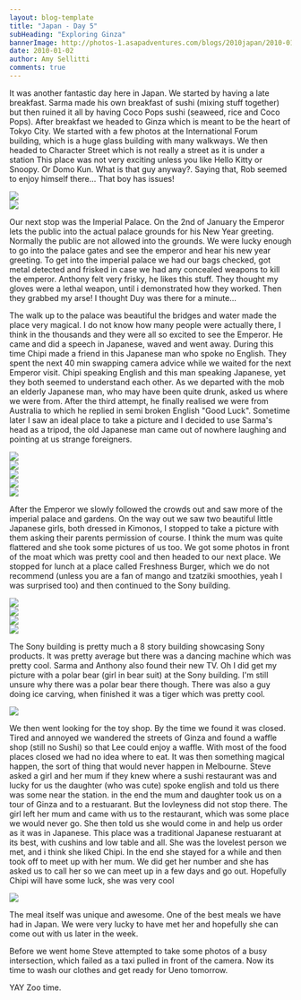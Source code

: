 ```yaml
---
layout: blog-template
title: "Japan - Day 5"
subHeading: "Exploring Ginza"
bannerImage: http://photos-1.asapadventures.com/blogs/2010japan/2010-01-02/palace_dad.jpg_compressed.JPEG
date: 2010-01-02
author: Amy Sellitti
comments: true
---
```


It was another fantastic day here in Japan. We started by having a late breakfast. Sarma made his own breakfast of sushi (mixing stuff together) but then ruined it all by having Coco Pops sushi (seaweed, rice and Coco Pops). After breakfast we headed to Ginza which is meant to be the heart of Tokyo City. We started with a few photos at the International Forum building, which is a huge glass building with many walkways. We then headed to Character Street which is not really a street as it is under a station This place was not very exciting unless you like Hello Kitty or Snoopy. Or Domo Kun. What is that guy anyway?. Saying that, Rob seemed to enjoy himself there... That boy has issues!

<div class="center-image"><img src="http://photos-1.asapadventures.com/blogs/2010japan/2010-01-02/dscf0854.jpg_compressed.JPEG" /></div>
<div class="center-image"><img src="http://photos-1.asapadventures.com/blogs/2010japan/2010-01-02/DSC_0021.JPG_compressed.JPEG" /></div>

Our next stop was the Imperial Palace. On the 2nd of January the Emperor lets the public into the actual palace grounds for his New Year greeting. Normally the public are not allowed into the grounds. We were lucky enough to go into the palace gates and see the emperor and hear his new year greeting. To get into the imperial palace we had our bags checked, got metal detected and frisked in case we had any concealed weapons to kill the emperor. Anthony felt very frisky, he likes this stuff. They thought my gloves were a lethal weapon, until i demonstrated how they worked. Then they grabbed my arse! I thought Duy was there for a minute...

The walk up to the palace was beautiful the bridges and water made the place very magical. I do not know how many people were actually there, I think in the thousands and they were all so excited to see the Emperor. He came and did a speech in Japanese, waved and went away. During this time Chipi made a friend in this Japanese man who spoke no English. They spent the next 40 min swapping camera advice while we waited for the next Emperor visit. Chipi speaking English and this man speaking Japanese, yet they both seemed to understand each other. As we departed with the mob an elderly Japanese man, who may have been quite drunk, asked us where we were from. After the third attempt, he finally realised we were from Australia to which he replied in semi broken English "Good Luck". Sometime later I saw an ideal place to take a picture and I decided to use Sarma's head as a tripod, the old Japanese man came out of nowhere laughing and pointing at us strange foreigners.

<div class="center-image"><img src="http://photos-1.asapadventures.com/blogs/2010japan/2010-01-02/dscf0869.jpg_compressed.JPEG" /></div>
<div class="center-image"><img src="http://photos-1.asapadventures.com/blogs/2010japan/2010-01-02/dscf0878.jpg_compressed.JPEG" /></div>
<div class="center-image"><img src="http://photos-1.asapadventures.com/blogs/2010japan/2010-01-02/dscf0889.jpg_compressed.JPEG" /></div>
<div class="center-image"><img src="http://photos-1.asapadventures.com/blogs/2010japan/2010-01-02/img_1327.jpg_compressed.JPEG" /></div>
<div class="center-image"><img src="http://photos-1.asapadventures.com/blogs/2010japan/2010-01-02/DSC_0044.JPG_compressed.JPEG" /></div>

After the Emperor we slowly followed the crowds out and saw more of the imperial palace and gardens. On the way out we saw two beautiful little Japanese girls, both dressed in Kimonos, I stopped to take a picture with them asking their parents permission of course. I think the mum was quite flattered and she took some pictures of us too. We got some photos in front of the moat which was pretty cool and then headed to our next place. We stopped for lunch at a place called Freshness Burger, which we do not recommend (unless you are a fan of mango and tzatziki smoothies, yeah I was surprised too) and then continued to the Sony building.

<div class="center-image"><img src="http://photos-1.asapadventures.com/blogs/2010japan/2010-01-02/dscf0899.jpg_compressed.JPEG" /></div>
<div class="center-image"><img src="http://photos-1.asapadventures.com/blogs/2010japan/2010-01-02/img_1363.jpg_compressed.JPEG" /></div>
<div class="center-image"><img src="http://photos-1.asapadventures.com/blogs/2010japan/2010-01-02/img_1355.jpg_compressed.JPEG" /></div>
<div class="center-image"><img src="http://photos-1.asapadventures.com/blogs/2010japan/2010-01-02/IMG_0798.JPG_compressed.JPEG" /></div>

The Sony building is pretty much a 8 story building showcasing Sony products. It was pretty average but there was a dancing machine which was pretty cool. Sarma and Anthony also found their new TV. Oh I did get my picture with a polar bear (girl in bear suit) at the Sony building. I'm still unsure why there was a polar bear there though. There was also a guy doing ice carving, when finished it was a tiger which was pretty cool.

<div class="center-image"><img src="http://photos-1.asapadventures.com/blogs/2010japan/2010-01-02/img_1408.jpg_compressed.JPEG" /></div>

We then went looking for the toy shop. By the time we found it was closed. Tired and annoyed we wandered the streets of Ginza and found a waffle shop (still no Sushi) so that Lee could enjoy a waffle. With most of the food places closed we had no idea where to eat. It was then something magical happen, the sort of thing that would never happen in Melbourne. Steve asked a girl and her mum if they knew where a sushi restaurant was and lucky for us the daughter (who was cute) spoke english and told us there was some near the station. in the end the mum and daughter took us on a tour of Ginza and to a restuarant. But the lovleyness did not stop there. The girl left her mum and came with us to the restaurant, which was some place we would never go. She then told us she would come in and help us order as it was in Japanese. This place was a traditional Japanese restuarant at its best, with cushins and low table and all. She was the lovelest person we met, and i think she liked Chipi. In the end she stayed for a while and then took off to meet up with her mum. We did get her number and she has asked us to call her so we can meet up in a few days and go out. Hopefully Chipi will have some luck, she was very cool

<div class="center-image"><img src="http://photos-1.asapadventures.com/blogs/2010japan/2010-01-02/P1020406.JPG_compressed.JPEG" /></div>

The meal itself was unique and awesome. One of the best meals we have had in Japan. We were very lucky to have met her and hopefully she can come out with us later in the week.

Before we went home Steve attempted to take some photos of a busy intersection, which failed as a taxi pulled in front of the camera. Now its time to wash our clothes and get ready for Ueno tomorrow.

YAY Zoo time.
